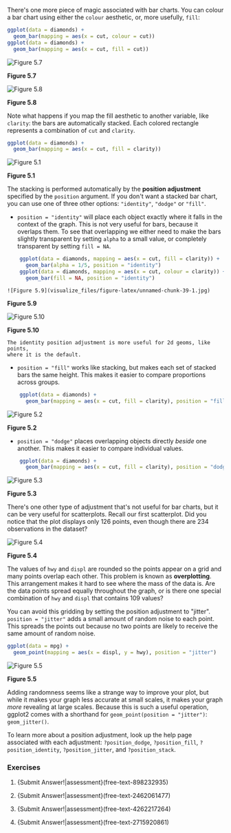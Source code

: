 
There's one more piece of magic associated with bar charts. You can colour a bar chart using either the `colour` aesthetic, or, more usefully, `fill`:


```r
ggplot(data = diamonds) + 
  geom_bar(mapping = aes(x = cut, colour = cut))
ggplot(data = diamonds) + 
  geom_bar(mapping = aes(x = cut, fill = cut))
```


![Figure 5.7](visualize_files/figure-latex/unnamed-chunk-37-1.jpg)

**Figure 5.7**

 ![Figure 5.8](visualize_files/figure-latex/unnamed-chunk-37-2.jpg)

**Figure 5.8**

 

Note what happens if you map the fill aesthetic to another variable, like `clarity`: the bars are automatically stacked. Each colored rectangle represents a combination of `cut` and `clarity`.


```r
ggplot(data = diamonds) + 
  geom_bar(mapping = aes(x = cut, fill = clarity))
```



![Figure 5.1](visualize_files/figure-latex/unnamed-chunk-38-1.jpg)

**Figure 5.1**

The stacking is performed automatically by the __position adjustment__ specified by the `position` argument. If you don't want a stacked bar chart, you can use one of three other options: `"identity"`, `"dodge"` or `"fill"`.

*   `position = "identity"` will place each object exactly where it falls in 
    the context of the graph. This is not very useful for bars, because it
    overlaps them. To see that overlapping we either need to make the bars
    slightly transparent by setting `alpha` to a small value, or completely
    transparent by setting `fill = NA`.
    
    
```r
    ggplot(data = diamonds, mapping = aes(x = cut, fill = clarity)) + 
      geom_bar(alpha = 1/5, position = "identity")
    ggplot(data = diamonds, mapping = aes(x = cut, colour = clarity)) + 
      geom_bar(fill = NA, position = "identity")
```
    
    
    ![Figure 5.9](visualize_files/figure-latex/unnamed-chunk-39-1.jpg)

**Figure 5.9**

 ![Figure 5.10](visualize_files/figure-latex/unnamed-chunk-39-2.jpg)

**Figure 5.10**

 
    
    The identity position adjustment is more useful for 2d geoms, like points,
    where it is the default.
    
*   `position = "fill"` works like stacking, but makes each set of stacked bars
    the same height. This makes it easier to compare proportions across 
    groups.

    
```r
    ggplot(data = diamonds) + 
      geom_bar(mapping = aes(x = cut, fill = clarity), position = "fill")
```
    
    
    
![Figure 5.2](visualize_files/figure-latex/unnamed-chunk-40-1.jpg)

**Figure 5.2**

*   `position = "dodge"` places overlapping objects directly _beside_ one 
    another. This makes it easier to compare individual values.

    
```r
    ggplot(data = diamonds) + 
      geom_bar(mapping = aes(x = cut, fill = clarity), position = "dodge")
```
    
    
    
![Figure 5.3](visualize_files/figure-latex/unnamed-chunk-41-1.jpg)

**Figure 5.3**

There's one other type of adjustment that's not useful for bar charts, but it can be very useful for scatterplots. Recall our first scatterplot. Did you notice that the plot displays only 126 points, even though there are 234 observations in the dataset?


![Figure 5.4](visualize_files/figure-latex/unnamed-chunk-42-1.jpg)

**Figure 5.4**

The values of `hwy` and `displ` are rounded so the points appear on a grid and many points overlap each other. This problem is known as __overplotting__. This arrangement makes it hard to see where the mass of the data is. Are the data points spread equally throughout the graph, or is there one special combination of `hwy` and `displ` that contains 109 values? 

You can avoid this gridding by setting the position adjustment to "jitter".  `position = "jitter"` adds a small amount of random noise to each point. This spreads the points out because no two points are likely to receive the same amount of random noise.


```r
ggplot(data = mpg) + 
  geom_point(mapping = aes(x = displ, y = hwy), position = "jitter")
```



![Figure 5.5](visualize_files/figure-latex/unnamed-chunk-43-1.jpg)

**Figure 5.5**

Adding randomness seems like a strange way to improve your plot, but while it makes your graph less accurate at small scales, it makes your graph _more_ revealing at large scales. Because this is such a useful operation, ggplot2 comes with a shorthand for `geom_point(position = "jitter")`: `geom_jitter()`.

To learn more about a position adjustment, look up the help page associated with each adjustment: `?position_dodge`, `?position_fill`, `?position_identity`, `?position_jitter`, and `?position_stack`.

### Exercises

1.  {Submit Answer!|assessment}(free-text-898232935)

1.  {Submit Answer!|assessment}(free-text-2462061477)

1.  {Submit Answer!|assessment}(free-text-4262217264)

1.  {Submit Answer!|assessment}(free-text-2715920861)

